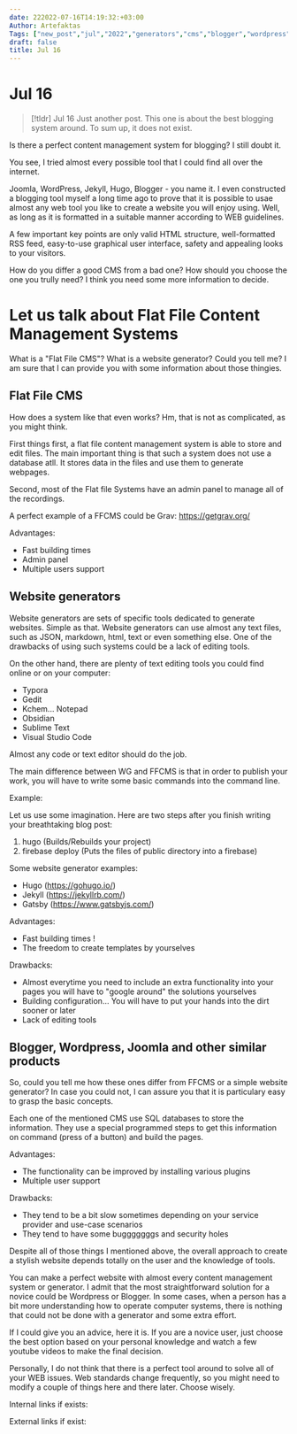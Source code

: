 ```yaml
---
date: 222022-07-16T14:19:32:+03:00
Author: Artefaktas
Tags: ["new_post","jul","2022","generators","cms","blogger","wordpress","tool","management","web"]
draft: false
title: Jul 16
---
```


# Jul 16


> [!tldr] Jul 16
> Just another post. This one is about the best blogging system around. To sum up, it does not exist.

Is there a perfect content management system for blogging? I still doubt it.

  

You see, I tried almost every possible tool that I could find all over the internet.

  

Joomla, WordPress, Jekyll, Hugo, Blogger - you name it. I even constructed a blogging tool myself a long time ago to prove that it is possible to usae almost any web tool you like to create a website you will enjoy using. Well, as long as it is formatted in a suitable manner according to WEB guidelines.

  

A few important key points are only valid HTML structure, well-formatted RSS feed, easy-to-use graphical user interface, safety and appealing looks to your visitors.

  

How do you differ a good CMS from a bad one? How should you choose the one you trully need? I think you need some more information to decide. 

  

# Let us talk about Flat File Content Management Systems

  

What is a "Flat File CMS"? What is a website generator? Could you tell me? I am sure that I can provide you with some information about those thingies.

  

## Flat File CMS

  

How does a system like that even works? Hm, that is not as complicated, as you might think. 

  

First things first, a flat file content management system is able to store and edit files. The main important thing is that such a system does not use a database atll. It stores data in the files and use them to generate webpages. 

  

Second, most of the Flat file Systems have an admin panel to manage all of the recordings. 

  

A perfect example of a FFCMS could be Grav: https://getgrav.org/

  

Advantages:

  

-   Fast building times
-   Admin panel
-   Multiple users support

  

## Website generators

  

Website generators are sets of specific tools dedicated to generate websites. Simple as that. Website generators can use almost any text files, such as JSON, markdown, html, text or even something else. One of the drawbacks of using such systems could be a lack of editing tools. 

  

On the other hand, there are plenty of text editing tools you could find online or on your computer:

  

-   Typora
-   Gedit
-   Kchem... Notepad
-   Obsidian 
-   Sublime Text
-   Visual Studio Code

  

Almost any code or text editor should do the job.

  

The main difference between WG and FFCMS is that in order to publish your work, you will have to write some basic commands into the command line.

  

Example:

  

Let us use some imagination. Here are two steps after you finish writing your breathtaking blog post:

  

1.  hugo (Builds/Rebuilds your project)
2.  firebase deploy (Puts the files of public directory into a firebase)

  

Some website generator examples:

  

-   Hugo (https://gohugo.io/)
-   Jekyll (https://jekyllrb.com/)
-   Gatsby (https://www.gatsbyjs.com/)

  

Advantages:

  

-   Fast building times !
-   The freedom to create templates by yourselves

  

Drawbacks:

  

-   Almost everytime you need to include an extra functionality into your pages you will have to "google around" the solutions yourselves
-   Building configuration... You will have to put your hands into the dirt sooner or later
-   Lack of editing tools

  

  

## Blogger, Wordpress, Joomla and other similar products

  

So, could you tell me how these ones differ from FFCMS or a simple website generator? In case you could not, I can assure you that it is particulary easy to grasp the basic concepts.

  

Each one of the mentioned CMS use SQL databases to store the information. They use a special programmed steps to get this information on command (press of a button) and build the pages.

  

Advantages:

  

-   The functionality can be improved by installing various plugins
-   Multiple user support

  

Drawbacks:

  

-   They tend to be a bit slow sometimes depending on your service provider and use-case scenarios
-   They tend to have some bugggggggs and security holes

  

Despite all of those things I mentioned above, the overall approach to create a stylish website depends totally on the user and the knowledge of tools.

  

You can make a perfect website with almost every content management system or generator. I admit that the most straightforward solution for a novice could be Wordpress or Blogger. In some cases, when a person has a bit more understanding how to operate computer systems, there is nothing that could not be done with a generator and some extra effort.

  

If I could give you an advice, here it is. If you are a novice user, just choose the best option based on your personal knowledge and watch a few youtube videos to make the final decision.

  

Personally, I do not think that there is a perfect tool around to solve all of your WEB issues. Web standards change frequently, so you might need to modify a couple of things here and there later. Choose wisely.


Internal links if exists:

External links if exist:
